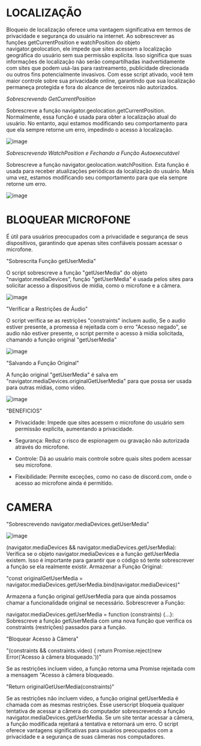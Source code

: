 # LOCALIZAÇÃO

Bloqueio de localização oferece uma vantagem significativa em termos de privacidade e segurança do usuário na internet. Ao sobrescrever as funções getCurrentPosition e watchPosition do objeto navigator.geolocation, ele impede que sites acessem a localização geográfica do usuário sem sua permissão explícita. Isso significa que suas informações de localização não serão compartilhadas inadvertidamente com sites que podem usá-las para rastreamento, publicidade direcionada ou outros fins potencialmente invasivos. Com esse script ativado, você tem maior controle sobre sua privacidade online, garantindo que sua localização permaneça protegida e fora do alcance de terceiros não autorizados.

*Sobrescrevendo GetCurrentPosition*

Sobrescreve a função navigator.geolocation.getCurrentPosition. Normalmente, essa função é usada para obter a localização atual do usuário. No entanto, aqui estamos modificando seu comportamento para que ela sempre retorne um erro, impedindo o acesso à localização.

![image](https://github.com/user-attachments/assets/f06251db-585b-46f7-9469-094e64bade12)

*Sobrescrevendo WatchPosition e Fechando a Função Autoexecutável*

Sobrescreve a função navigator.geolocation.watchPosition. Esta função é usada para receber atualizações periódicas da localização do usuário. Mais uma vez, estamos modificando seu comportamento para que ela sempre retorne um erro.

![image](https://github.com/user-attachments/assets/91b9998e-8536-4739-aa43-064141d4ffdb)

# BLOQUEAR MICROFONE

É útil para usuários preocupados com a privacidade e segurança de seus dispositivos, garantindo que apenas sites confiáveis possam acessar o microfone.

"Sobrescrita Função getUserMedia"

O script sobrescreve a função "getUserMedia" do objeto "navigator.mediaDevices", função "getUserMedia" é usada pelos sites para solicitar acesso a dispositivos de mídia, como o microfone e a câmera.

![image](https://github.com/user-attachments/assets/8c65e2c2-9f31-4432-80a8-07fc2b2ecd6a)

"Verificar a Restrições de Áudio"

O script verifica se as restrições "constraints" incluem audio, Se o audio estiver presente, a promessa é rejeitada com o erro "Acesso negado", se audio não estiver presente, o script permite o acesso à mídia solicitada, chamando a função original "getUserMedia"

![image](https://github.com/user-attachments/assets/2b45b016-8e08-44c7-8240-0baec43f4bf8)

"Salvando a Função Original"

A função original "getUserMedia" é salva em "navigator.mediaDevices.originalGetUserMedia" para que possa ser usada para outras mídias, como vídeo.

![image](https://github.com/user-attachments/assets/50d5cb30-04b6-4dfa-b09d-f3bd3f0dc834)

"BENEFICIOS"

* Privacidade: Impede que sites acessem o microfone do usuário sem permissão explícita, aumentando a privacidade.

* Segurança: Reduz o risco de espionagem ou gravação não autorizada através do microfone.

* Controle: Dá ao usuário mais controle sobre quais sites podem acessar seu microfone.

* Flexibilidade: Permite exceções, como no caso de discord.com, onde o acesso ao microfone ainda é permitido.

# CAMERA 

"Sobrescrevendo navigator.mediaDevices.getUserMedia"

![image](https://github.com/user-attachments/assets/8fa3691d-b2cd-4776-8895-5ebb35f6b856)

(navigator.mediaDevices && navigator.mediaDevices.getUserMedia): Verifica se o objeto navigator.mediaDevices e a função getUserMedia existem. Isso é importante para garantir que o código só tente sobrescrever a função se ela realmente existir.
Armazenar a Função Original:

"const originalGetUserMedia = navigator.mediaDevices.getUserMedia.bind(navigator.mediaDevices)"

Armazena a função original getUserMedia para que ainda possamos chamar a funcionalidade original se necessário.
Sobrescrever a Função:

navigator.mediaDevices.getUserMedia = function (constraints) {...}: Sobrescreve a função getUserMedia com uma nova função que verifica os constraints (restrições) passados para a função.

"Bloquear Acesso à Câmera"

"(constraints && constraints.video) { return Promise.reject(new Error('Acesso à câmera bloqueado.'))"

Se as restrições incluem video, a função retorna uma Promise rejeitada com a mensagem "Acesso à câmera bloqueado.

"Return originalGetUserMedia(constraints)"

Se as restrições não incluem video, a função original getUserMedia é chamada com as mesmas restrições.
Esse userscript bloqueia qualquer tentativa de acessar a câmera do computador sobrescrevendo a função navigator.mediaDevices.getUserMedia. Se um site tentar acessar a câmera, a função modificada rejeitará a tentativa e retornará um erro.
O script oferece vantagens significativas para usuários preocupados com a privacidade e a segurança de suas câmeras nos computadores.
